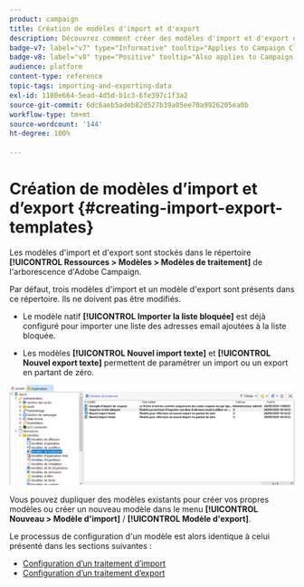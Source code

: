 ```yaml
---
product: campaign
title: Création de modèles d'import et d'export
description: Découvrez comment créer des modèles d'import et d'export dans Campaign.
badge-v7: label="v7" type="Informative" tooltip="Applies to Campaign Classic v7"
badge-v8: label="v8" type="Positive" tooltip="Also applies to Campaign v8"
audience: platform
content-type: reference
topic-tags: importing-and-exporting-data
exl-id: 1180e664-5ead-4d5d-b1c3-6fe397c1f3a2
source-git-commit: 6dc6aeb5adeb82d527b39a05ee70a9926205ea0b
workflow-type: tm+mt
source-wordcount: '144'
ht-degree: 100%

---
```


# Création de modèles d’import et d’export {#creating-import-export-templates}



Les modèles d&#39;import et d&#39;export sont stockés dans le répertoire **[!UICONTROL Ressources > Modèles > Modèles de traitement]** de l&#39;arborescence d&#39;Adobe Campaign.

Par défaut, trois modèles d&#39;import et un modèle d&#39;export sont présents dans ce répertoire. Ils ne doivent pas être modifiés.

* Le modèle natif **[!UICONTROL Importer la liste bloquée]** est déjà configuré pour importer une liste des adresses email ajoutées à la liste bloquée.

* Les modèles **[!UICONTROL Nouvel import texte]** et **[!UICONTROL Nouvel export texte]** permettent de paramétrer un import ou un export en partant de zéro.

![](assets/s_ncs_user_export_wizard_template_create.png)

Vous pouvez dupliquer des modèles existants pour créer vos propres modèles ou créer un nouveau modèle dans le menu **[!UICONTROL Nouveau > Modèle d&#39;import]** / **[!UICONTROL Modèle d&#39;export]**.

Le processus de configuration d&#39;un modèle est alors identique à celui présenté dans les sections suivantes :

* [Configuration d’un traitement d’import](../../platform/using/executing-import-jobs.md)
* [Configuration d’un traitement d’export](../../platform/using/executing-export-jobs.md)
